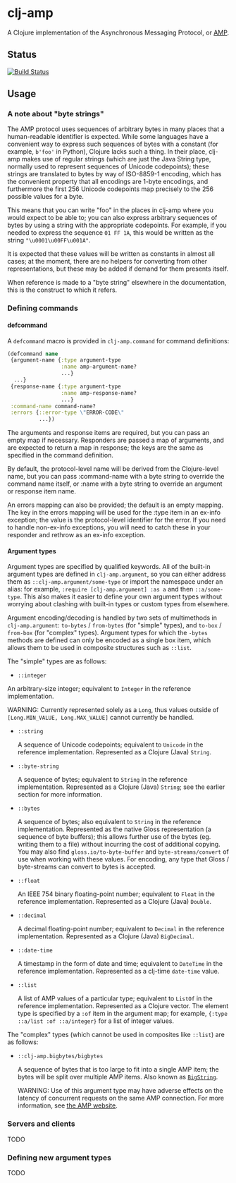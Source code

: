 # clj-amp

A Clojure implementation of the Asynchronous Messaging Protocol, or
[AMP](http://amp-protocol.net/).

## Status

[![Build Status](https://travis-ci.org/mithrandi/clj-amp.svg?branch=master)](https://travis-ci.org/mithrandi/clj-amp)

## Usage

### A note about "byte strings"

The AMP protocol uses sequences of arbitrary bytes in many places that a
human-readable identifier is expected. While some languages have a convenient
way to express such sequences of bytes with a constant (for example, `b'foo'`
in Python), Clojure lacks such a thing. In their place, clj-amp makes use of
regular strings (which are just the Java String type, normally used to
represent sequences of Unicode codepoints); these strings are translated to
bytes by way of ISO-8859-1 encoding, which has the convenient property that all
encodings are 1-byte encodings, and furthermore the first 256 Unicode
codepoints map precisely to the 256 possible values for a byte.

This means that you can write "foo" in the places in clj-amp where you would
expect to be able to; you can also express arbitrary sequences of bytes by
using a string with the appropriate codepoints. For example, if you needed to
express the sequence `01 FF 1A`, this would be written as the string
`"\u0001\u00FF\u001A"`.

It is expected that these values will be written as constants in almost all
cases; at the moment, there are no helpers for converting from other
representations, but these may be added if demand for them presents itself.

When reference is made to a "byte string" elsewhere in the documentation, this
is the construct to which it refers.

### Defining commands

#### defcommand

A `defcommand` macro is provided in `clj-amp.command` for command definitions:

```clojure
(defcommand name
 {argument-name {:type argument-type
                 :name amp-argument-name?
                 ...}
  ...}
 {response-name {:type argument-type
                 :name amp-response-name?
                 ...}
 :command-name command-name?
 :errors {::error-type \"ERROR-CODE\"
          ...})
```

The arguments and response items are required, but you can pass an empty map if
necessary. Responders are passed a map of arguments, and are expected to return
a map in response; the keys are the same as specified in the command
definition.

By default, the protocol-level name will be derived from the Clojure-level
name, but you can pass :command-name with a byte string to override the command
name itself, or :name with a byte string to override an argument or response
item name.

An errors mapping can also be provided; the default is an empty mapping. The
key in the errors mapping will be used for the :type item in an ex-info
exception; the value is the protocol-level identifier for the error. If you
need to handle non-ex-info exceptions, you will need to catch these in your
responder and rethrow as an ex-info exception.

#### Argument types

Argument types are specified by qualified keywords. All of the built-in
argument types are defined in `clj-amp.argument`, so you can either address
them as `::clj-amp.argument/some-type` or import the namespace under an alias:
for example, `:require [clj-amp.argument] :as a` and then `::a/some-type`. This
also makes it easier to define your own argument types without worrying about
clashing with built-in types or custom types from elsewhere.

Argument encoding/decoding is handled by two sets of multimethods in
`clj-amp.argument`: `to-bytes` / `from-bytes` (for "simple" types), and
`to-box` / `from-box` (for "complex" types). Argument types for which the
`-bytes` methods are defined can only be encoded as a single box item, which
allows them to be used in composite structures such as `::list`.

The "simple" types are as follows:

- `::integer`

An arbitrary-size integer; equivalent to `Integer` in the reference
  implementation.

  WARNING: Currently represented solely as a `Long`, thus values outside of
  `[Long.MIN_VALUE, Long.MAX_VALUE]` cannot currently be handled.

- `::string`

  A sequence of Unicode codepoints; equivalent to `Unicode` in the reference
  implementation. Represented as a Clojure (Java) `String`.

- `::byte-string`

  A sequence of bytes; equivalent to `String` in the reference implementation.
  Represented as a Clojure (Java) `String`; see the earlier section for more
  information.

- `::bytes`

  A sequence of bytes; also equivalent to `String` in the reference
  implementation. Represented as the native Gloss representation (a sequence of
  byte buffers); this allows further use of the bytes (eg. writing them to a
  file) without incurring the cost of additional copying. You may also find
  `gloss.io/to-byte-buffer` and `byte-streams/convert` of use when working with
  these values. For encoding, any type that Gloss / byte-streams can convert to
  bytes is accepted.

- `::float`

  An IEEE 754 binary floating-point number; equivalent to `Float` in the
  reference implementation. Represented as a Clojure (Java) `Double`.

- `::decimal`

  A decimal floating-point number; equivalent to `Decimal` in the reference
  implementation. Represented as a Clojure (Java) `BigDecimal`.

- `::date-time`

  A timestamp in the form of date and time; equivalent to `DateTime` in the
  reference implementation. Represented as a clj-time `date-time` value.

- `::list`

  A list of AMP values of a particular type; equivalent to `ListOf` in the
  reference implementation. Represented as a Clojure vector. The element type
  is specified by a `:of` item in the argument map; for example, `{:type
  ::a/list :of ::a/integer}` for a list of integer values.

The "complex" types (which cannot be used in composites like `::list`) are as
follows:

- `::clj-amp.bigbytes/bigbytes`

  A sequence of bytes that is too large to fit into a single AMP item; the
  bytes will be split over multiple AMP items. Also known as
  [`BigString`](http://amp-protocol.net/Types/BigString/).

  WARNING: Use of this argument type may have adverse effects on the latency of
  concurrent requests on the same AMP connection. For more information, see
  [the AMP website](http://amp-protocol.net/DontPanic/).


### Servers and clients

TODO

### Defining new argument types

TODO

